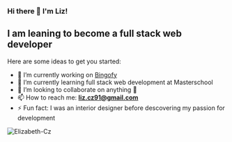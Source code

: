### Hi there 👋 I'm Liz!

## I am leaning to become a full stack web developer

Here are some ideas to get you started:

- 🔭 I’m currently working on [Bingofy](https://github.com/Elizabeth-Cz/Bingofy)
- 🌱 I’m currently learning full stack web development at Masterschool
- 👯 I’m looking to collaborate on anything 🎉
- 📫 How to reach me: **liz.cz91@gmail.com**
- ⚡ Fun fact: I was an interior designer before descovering my passion for development 

<img src="https://komarev.com/ghpvc/?username=Elizabeth-Cz&label=Profile%20views&color=0e75b6&style=flat" alt="Elizabeth-Cz" />

